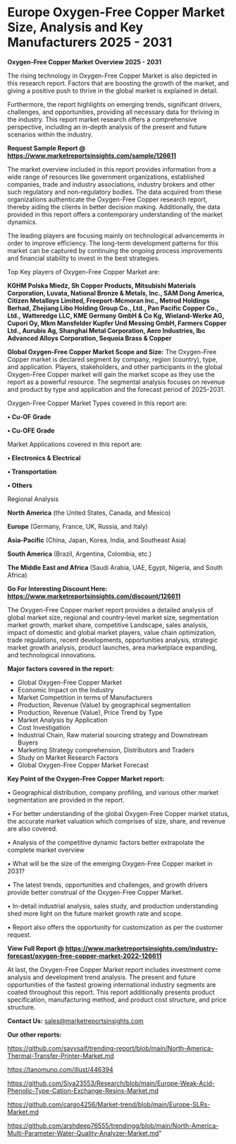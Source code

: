 # Europe Oxygen-Free Copper Market Size, Analysis and Key Manufacturers 2025 - 2031

<Strong> Oxygen-Free Copper Market Overview 2025 - 2031</strong>

The rising technology in Oxygen-Free Copper Market is also depicted in this research report. Factors that are boosting the growth of the market, and giving a positive push to thrive in the global market is explained in detail.

Furthermore, the report highlights on emerging trends, significant drivers, challenges, and opportunities, providing all necessary data for thriving in the industry. This report market research offers a comprehensive perspective, including an in-depth analysis of the present and future scenarios within the industry.

<strong>Request Sample Report @ <a href=https://www.marketreportsinsights.com/sample/126611>https://www.marketreportsinsights.com/sample/126611</a></strong>

The market overview included in this report provides information from a wide range of resources like government organizations, established companies, trade and industry associations, industry brokers and other such regulatory and non-regulatory bodies. The data acquired from these organizations authenticate the Oxygen-Free Copper research report, thereby aiding the clients in better decision making. Additionally, the data provided in this report offers a contemporary understanding of the market dynamics.

The leading players are focusing mainly on technological advancements in order to improve efficiency. The long-term development patterns for this market can be captured by continuing the ongoing process improvements and financial stability to invest in the best strategies.

Top Key players of Oxygen-Free Copper Market are:

<strong>KGHM Polska Miedz, Sh Copper Products, Mitsubishi Materials Corporation, Luvata, National Bronze & Metals, Inc., SAM Dong America, Citizen Metalloys Limited, Freeport-Mcmoran Inc., Metrod Holdings Berhad, Zhejiang Libo Holding Group Co., Ltd., Pan Pacific Copper Co., Ltd., Watteredge LLC, KME Germany GmbH & Co Kg, Wieland-Werke AG, Cupori Oy, Mkm Mansfelder Kupfer Und Messing GmbH, Farmers Copper Ltd., Aurubis Ag, Shanghai Metal Corporation, Aero Industries, Ibc Advanced Alloys Corporation, Sequoia Brass & Copper</strong>

<strong><b>Global Oxygen-Free Copper Market Scope and Size:</b></strong>
The Oxygen-Free Copper market is declared segment by company, region (country), type, and application. Players, stakeholders, and other participants in the global Oxygen-Free Copper market will gain the market scope as they use the report as a powerful resource. The segmental analysis focuses on revenue and product by type and application and the forecast period of 2025-2031.

Oxygen-Free Copper Market Types covered in this report are:

<strong>• Cu-OF Grade

• Cu-OFE Grade</strong>

Market Applications covered in this report are:

<strong>• Electronics & Electrical

• Transportation

• Others</strong> 

Regional Analysis

<strong>North America</strong> (the United States, Canada, and Mexico)

<strong>Europe</strong> (Germany, France, UK, Russia, and Italy)

<strong>Asia-Pacific</strong> (China, Japan, Korea, India, and Southeast Asia)

<strong>South America</strong> (Brazil, Argentina, Colombia, etc.)

<strong>The Middle East and Africa</strong> (Saudi Arabia, UAE, Egypt, Nigeria, and South Africa)

<strong>Go For Interesting Discount Here: <a href=https://www.marketreportsinsights.com/discount/126611>https://www.marketreportsinsights.com/discount/126611</a></strong>

The Oxygen-Free Copper market report provides a detailed analysis of global market size, regional and country-level market size, segmentation market growth, market share, competitive Landscape, sales analysis, impact of domestic and global market players, value chain optimization, trade regulations, recent developments, opportunities analysis, strategic market growth analysis, product launches, area marketplace expanding, and technological innovations.

<strong><b>Major factors covered in the report:</b></strong>
<ul>
  <li>Global Oxygen-Free Copper Market </li>
  <li>Economic Impact on the Industry</li>
  <li>Market Competition in terms of Manufacturers</li>
  <li>Production, Revenue (Value) by geographical segmentation</li>
  <li>Production, Revenue (Value), Price Trend by Type</li>
  <li>Market Analysis by Application</li>
  <li>Cost Investigation</li>
  <li>Industrial Chain, Raw material sourcing strategy and Downstream Buyers</li>
  <li>Marketing Strategy comprehension, Distributors and Traders</li>
  <li>Study on Market Research Factors</li>
  <li>Global Oxygen-Free Copper Market Forecast</li>
</ul>

<strong><b>Key Point of the Oxygen-Free Copper Market report:</b></strong>

• Geographical distribution, company profiling, and various other market segmentation are provided in the report.

• For better understanding of the global Oxygen-Free Copper market status, the accurate market valuation which comprises of size, share, and revenue are also covered.

• Analysis of the competitive dynamic factors better extrapolate the complete market overview

• What will be the size of the emerging Oxygen-Free Copper market in 2031?

• The latest trends, opportunities and challenges, and growth drivers provide better construal of the Oxygen-Free Copper Market.

• In-detail industrial analysis, sales study, and production understanding shed more light on the future market growth rate and scope.

• Report also offers the opportunity for customization as per the customer request.

<strong><b>View Full Report @ <a href=https://www.marketreportsinsights.com/industry-forecast/oxygen-free-copper-market-2022-126611>https://www.marketreportsinsights.com/industry-forecast/oxygen-free-copper-market-2022-126611</a></b></strong>


At last, the Oxygen-Free Copper Market report includes investment come analysis and development trend analysis. The present and future opportunities of the fastest growing international industry segments are coated throughout this report. This report additionally presents product specification, manufacturing method, and product cost structure, and price structure.

<strong>Contact Us:</strong>
sales@marketreportsinsights.com

<strong>Our other reports:</strong>

<a href=https://github.com/sayysaif/trending-report/blob/main/North-America-Thermal-Transfer-Printer-Market.md>https://github.com/sayysaif/trending-report/blob/main/North-America-Thermal-Transfer-Printer-Market.md</a>

<a href=https://tanomuno.com/illust/446394>https://tanomuno.com/illust/446394</a>

<a href=https://github.com/Siya23553/Research/blob/main/Europe-Weak-Acid-Phenolic-Type-Cation-Exchange-Resins-Market.md>https://github.com/Siya23553/Research/blob/main/Europe-Weak-Acid-Phenolic-Type-Cation-Exchange-Resins-Market.md</a>

<a href=https://github.com/cargo4256/Market-trend/blob/main/Europe-SLRs-Market.md>https://github.com/cargo4256/Market-trend/blob/main/Europe-SLRs-Market.md</a>

<a href=https://github.com/arshdeep76555/trendingg/blob/main/North-America-Multi-Parameter-Water-Quality-Analyzer-Market.md>https://github.com/arshdeep76555/trendingg/blob/main/North-America-Multi-Parameter-Water-Quality-Analyzer-Market.md</a>"

